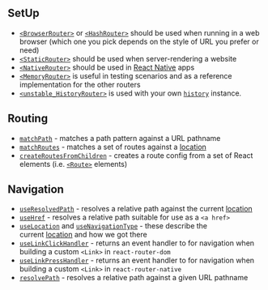 
## SetUp
-   [`<BrowserRouter>`](https://reactrouter.com/en/v6.3.0/api#browserrouter) or [`<HashRouter>`](https://reactrouter.com/en/v6.3.0/api#hashrouter) should be used when running in a web browser (which one you pick depends on the style of URL you prefer or need)
-   [`<StaticRouter>`](https://reactrouter.com/en/v6.3.0/api#staticrouter) should be used when server-rendering a website
-   [`<NativeRouter>`](https://reactrouter.com/en/v6.3.0/api#nativerouter) should be used in [React Native](https://reactnative.dev/) apps
-   [`<MemoryRouter>`](https://reactrouter.com/en/v6.3.0/api#memoryrouter) is useful in testing scenarios and as a reference implementation for the other routers
-   [`<unstable_HistoryRouter>`](https://reactrouter.com/en/v6.3.0/api#unstable_historyrouter) is used with your own [`history`](https://github.com/remix-run/history) instance.

## Routing

-   [`matchPath`](https://reactrouter.com/en/v6.3.0/api#matchpath) - matches a path pattern against a URL pathname
-   [`matchRoutes`](https://reactrouter.com/en/v6.3.0/api#matchroutes) - matches a set of routes against a [location](https://reactrouter.com/en/v6.3.0/api#location)
-   [`createRoutesFromChildren`](https://reactrouter.com/en/v6.3.0/api#createroutesfromchildren) - creates a route config from a set of React elements (i.e. [`<Route>`](https://reactrouter.com/en/v6.3.0/api#routes-and-route) elements)

## Navigation

-   [`useResolvedPath`](https://reactrouter.com/en/v6.3.0/api#useresolvedpath) - resolves a relative path against the current [location](https://reactrouter.com/en/v6.3.0/api#location)
-   [`useHref`](https://reactrouter.com/en/v6.3.0/api#usehref) - resolves a relative path suitable for use as a `<a href>`
-   [`useLocation`](https://reactrouter.com/en/v6.3.0/api#uselocation) and [`useNavigationType`](https://reactrouter.com/en/v6.3.0/api#usenavigationtype) - these describe the current [location](https://reactrouter.com/en/v6.3.0/api#location) and how we got there
-   [`useLinkClickHandler`](https://reactrouter.com/en/v6.3.0/api#uselinkclickhandler) - returns an event handler to for navigation when building a custom `<Link>` in `react-router-dom`
-   [`useLinkPressHandler`](https://reactrouter.com/en/v6.3.0/api#uselinkpresshandler) - returns an event handler to for navigation when building a custom `<Link>` in `react-router-native`
-   [`resolvePath`](https://reactrouter.com/en/v6.3.0/api#resolvepath) - resolves a relative path against a given URL pathname

